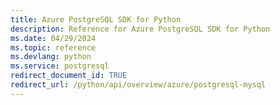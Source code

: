 ```yaml
---
title: Azure PostgreSQL SDK for Python
description: Reference for Azure PostgreSQL SDK for Python
ms.date: 04/29/2024
ms.topic: reference
ms.devlang: python
ms.service: postgresql
redirect_document_id: TRUE
redirect_url: /python/api/overview/azure/postgresql-mysql
---
```

